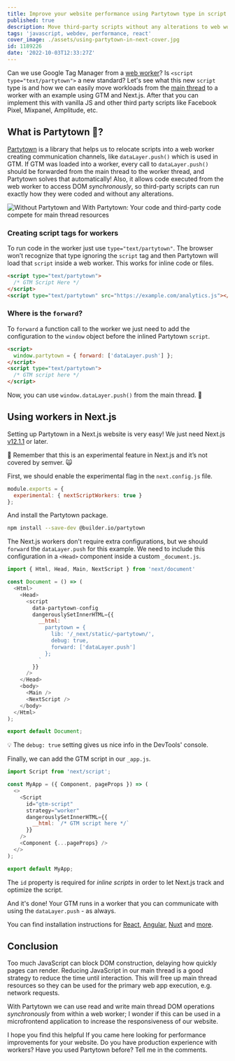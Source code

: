 ```yaml
---
title: Improve your website performance using Partytown type in script tags
published: true
description: Move third-party scripts without any alterations to web workers using Partytown in React with Next.js.
tags: 'javascript, webdev, performance, react'
cover_image: ./assets/using-partytown-in-next-cover.jpg
id: 1189226
date: '2022-10-03T12:33:27Z'
---
```


Can we use Google Tag Manager from a [web worker](https://developer.mozilla.org/en-US/docs/Web/API/Web_Workers_API)? Is `<script type="text/partytown">` a new standard? Let's see what this new `script` type is and how we can easily move workloads from the [main thread](https://developer.mozilla.org/en-US/docs/Glossary/Main_thread) to a worker with an example using GTM and Next.js. After that you can implement this with vanilla JS and other third party scripts like Facebook Pixel, Mixpanel, Amplitude, etc.

## What is Partytown 🎉?

[Partytown](https://partytown.builder.io) is a library that helps us to relocate scripts into a web worker creating communication channels, like `dataLayer.push()` which is used in GTM. If GTM was loaded into a worker, every call to `dataLayer.push()` should be forwarded from the main thread to the worker thread, and Partytown solves that automatically! Also, it allows code executed from the web worker to access DOM _synchronously_, so third-party scripts can run exactly how they were coded and without any alterations.

![Without Partytown and With Partytown: Your code and third-party code compete for main thread resources](https://user-images.githubusercontent.com/452425/152393346-6f721a4f-3f66-410a-8878-a2b49e24307f.png)

### Creating script tags for workers

To run code in the worker just use `type="text/partytown"`. The browser won’t recognize that type ignoring the `script` tag and then Partytown will load that `script` inside a web worker. This works for inline code or files.

```html
<script type="text/partytown">
  /* GTM Script Here */
</script>
<script type="text/partytown" src="https://example.com/analytics.js"></script>
```

### Where is the `forward`?

To `forward` a function call to the worker we just need to add the configuration to the `window`  object before the inlined Partytown `script`.

```html
<script>
  window.partytown = { forward: ['dataLayer.push'] };
</script>
<script type="text/partytown">
  /* GTM script here */
</script>
```

Now, you can use `window.dataLayer.push()` from the main thread. 🙌

## Using workers in Next.js

Setting up Partytown in a Next.js website is very easy! We just need Next.js [v12.1.1](https://github.com/vercel/next.js/releases/tag/v12.1.1) or later.

🧠 Remember that this is an experimental feature in Next.js and it’s not covered by semver. 🙀

First, we should enable the experimental flag in the `next.config.js` file.

```javascript
module.exports = {
  experimental: { nextScriptWorkers: true }
};
```

And install the Partytown package.

```bash
npm install --save-dev @builder.io/partytown
```

The Next.js workers don't require extra configurations, but we should `forward` the `dataLayer.push` for this example. We need to include this configuration in a `<Head>` component inside a custom `_document.js`.

```javascript
import { Html, Head, Main, NextScript } from 'next/document'

const Document = () => (
  <Html>
    <Head>
      <script
        data-partytown-config
        dangerouslySetInnerHTML={{
          __html: `
            partytown = {
              lib: '/_next/static/~partytown/',
              debug: true,
              forward: ['dataLayer.push']
            };
          `
        }}
      />
    </Head>
    <body>
      <Main />
      <NextScript />
    </body>
  </Html>
);

export default Document;
```

💡 The `debug: true` setting gives us nice info in the DevTools' console.

Finally, we can add the GTM script in our `_app.js`.

```javascript
import Script from 'next/script'; 

const MyApp = ({ Component, pageProps }) => (
  <>
    <Script
      id="gtm-script"
      strategy="worker"
      dangerouslySetInnerHTML={{
        __html: `/* GTM script here */`
      }}
    />
    <Component {...pageProps} />
  </>
);

export default MyApp;
```

The `id` property is required for _inline scripts_ in order to let Next.js track and optimize the script.

And it's done! Your GTM runs in a worker that you can communicate with using the `dataLayer.push` - as always.

You can find installation instructions for [React](https://partytown.builder.io/react), [Angular](https://partytown.builder.io/angular), [Nuxt](https://partytown.builder.io/nuxt) and [more](https://partytown.builder.io/integrations).

## Conclusion

Too much JavaScript can block DOM construction, delaying how quickly pages can render. Reducing JavaScript in our main thread is a good strategy to reduce the time until interaction. This will free up main thread resources so they can be used for the primary web app execution, e.g. network requests.

With Partytown we can use read and write main thread DOM operations _synchronously_ from within a web worker; I wonder if this can be used in a microfrontend application to increase the responsiveness of our website.

I hope you find this helpful If you came here looking for performance improvements for your website. Do you have production experience with workers? Have you used Partytown before? Tell me in the comments.
